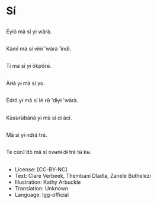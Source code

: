 # Sí

##
Éyíó mà sî yɨ wàrà.

##
Kàmì mà sí vɨ́nɨ 'wàrà 'ɨ̀ndɨ̀.

##
Tí mà sî yɨ òkpôrʉ́.

##
Àrɨ́á yɨ mà sí yo.

##
Édró yɨ mà sí lé rʉ̌ 'dɨ̀yɨ 'wàrà.

##
Kàsʉ̀rʉ̀bànâ yɨ mà sí cɨ àcɨ́.

##
Mâ sí yɨ ndrâ tré.

##
Te cúrú'dò mâ sí ovʉnɨ́ dɨ́ tré tʉ̀ kʉ.

##
* License: [CC-BY-NC]
* Text: Clare Verbeek, Thembani Dladla, Zanele Buthelezi
* Illustration: Kathy Arbuckle
* Translation: Unknown
* Language: lgg-official
